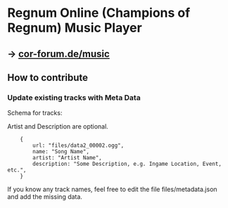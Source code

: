 # Regnum Online (Champions of Regnum) Music Player

## -> [cor-forum.de/music](https://cor-forum.de/music)

## How to contribute

### Update existing tracks with Meta Data

Schema for tracks:

Artist and Description are optional.

```
    {
        url: "files/data2_00002.ogg",
        name: "Song Name",
        artist: "Artist Name",
        description: "Some Description, e.g. Ingame Location, Event, etc.",
    }
```

If you know any track names, feel free to edit the file files/metadata.json and add the missing data.